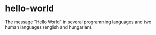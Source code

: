 # hello-world
The message "Hello World" in several programming languages and two human languages (english and hungarian).
